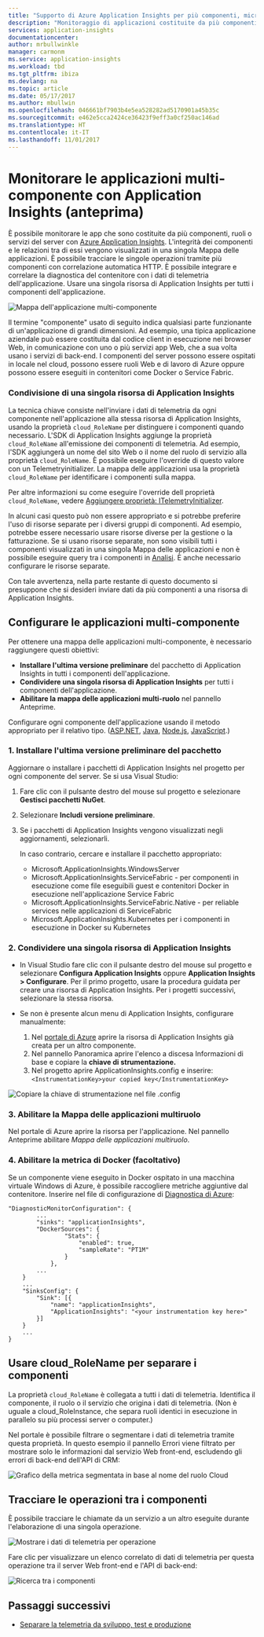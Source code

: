 ```yaml
---
title: "Supporto di Azure Application Insights per più componenti, microservizi e contenitori | Microsoft Docs"
description: "Monitoraggio di applicazioni costituite da più componenti o ruoli per le prestazioni e l'uso."
services: application-insights
documentationcenter: 
author: mrbullwinkle
manager: carmonm
ms.service: application-insights
ms.workload: tbd
ms.tgt_pltfrm: ibiza
ms.devlang: na
ms.topic: article
ms.date: 05/17/2017
ms.author: mbullwin
ms.openlocfilehash: 046661bf7903b4e5ea528282ad5170901a45b35c
ms.sourcegitcommit: e462e5cca2424ce36423f9eff3a0cf250ac146ad
ms.translationtype: HT
ms.contentlocale: it-IT
ms.lasthandoff: 11/01/2017
---
```

# <a name="monitor-multi-component-applications-with-application-insights-preview"></a>Monitorare le applicazioni multi-componente con Application Insights (anteprima)

È possibile monitorare le app che sono costituite da più componenti, ruoli o servizi del server con [Azure Application Insights](app-insights-overview.md). L'integrità dei componenti e le relazioni tra di essi vengono visualizzati in una singola Mappa delle applicazioni. È possibile tracciare le singole operazioni tramite più componenti con correlazione automatica HTTP. È possibile integrare e correlare la diagnostica del contenitore con i dati di telemetria dell'applicazione. Usare una singola risorsa di Application Insights per tutti i componenti dell'applicazione. 

![Mappa dell'applicazione multi-componente](./media/app-insights-monitor-multi-role-apps/app-map.png)

Il termine "componente" usato di seguito indica qualsiasi parte funzionante di un'applicazione di grandi dimensioni. Ad esempio, una tipica applicazione aziendale può essere costituita dal codice client in esecuzione nei browser Web, in comunicazione con uno o più servizi app Web, che a sua volta usano i servizi di back-end. I componenti del server possono essere ospitati in locale nel cloud, possono essere ruoli Web e di lavoro di Azure oppure possono essere eseguiti in contenitori come Docker o Service Fabric. 

### <a name="sharing-a-single-application-insights-resource"></a>Condivisione di una singola risorsa di Application Insights 

La tecnica chiave consiste nell'inviare i dati di telemetria da ogni componente nell'applicazione alla stessa risorsa di Application Insights, usando la proprietà `cloud_RoleName` per distinguere i componenti quando necessario. L'SDK di Application Insights aggiunge la proprietà `cloud_RoleName` all'emissione dei componenti di telemetria. Ad esempio, l'SDK aggiungerà un nome del sito Web o il nome del ruolo di servizio alla proprietà `cloud_RoleName`. È possibile eseguire l'override di questo valore con un Telemetryinitializer. La mappa delle applicazioni usa la proprietà `cloud_RoleName` per identificare i componenti sulla mappa.

Per altre informazioni su come eseguire l'override dell proprietà `cloud_RoleName`, vedere [Aggiungere proprietà: ITelemetryInitializer](app-insights-api-filtering-sampling.md#add-properties-itelemetryinitializer).  

In alcuni casi questo può non essere appropriato e si potrebbe preferire l'uso di risorse separate per i diversi gruppi di componenti. Ad esempio, potrebbe essere necessario usare risorse diverse per la gestione o la fatturazione. Se si usano risorse separate, non sono visibili tutti i componenti visualizzati in una singola Mappa delle applicazioni e non è possibile eseguire query tra i componenti in [Analisi](app-insights-analytics.md). È anche necessario configurare le risorse separate.

Con tale avvertenza, nella parte restante di questo documento si presuppone che si desideri inviare dati da più componenti a una risorsa di Application Insights.

## <a name="configure-multi-component-applications"></a>Configurare le applicazioni multi-componente

Per ottenere una mappa delle applicazioni multi-componente, è necessario raggiungere questi obiettivi:

* **Installare l'ultima versione preliminare** del pacchetto di Application Insights in tutti i componenti dell'applicazione. 
* **Condividere una singola risorsa di Application Insights** per tutti i componenti dell'applicazione.
* **Abilitare la mappa delle applicazioni multi-ruolo** nel pannello Anteprime.

Configurare ogni componente dell'applicazione usando il metodo appropriato per il relativo tipo. ([ASP.NET](app-insights-asp-net.md), [Java](app-insights-java-get-started.md), [Node.js](app-insights-nodejs.md), [JavaScript](app-insights-javascript.md).)

### <a name="1-install-the-latest-pre-release-package"></a>1. Installare l'ultima versione preliminare del pacchetto

Aggiornare o installare i pacchetti di Application Insights nel progetto per ogni componente del server. Se si usa Visual Studio:

1. Fare clic con il pulsante destro del mouse sul progetto e selezionare **Gestisci pacchetti NuGet**. 
2. Selezionare **Includi versione preliminare**.
3. Se i pacchetti di Application Insights vengono visualizzati negli aggiornamenti, selezionarli. 

    In caso contrario, cercare e installare il pacchetto appropriato:
    
    * Microsoft.ApplicationInsights.WindowsServer
    * Microsoft.ApplicationInsights.ServiceFabric - per componenti in esecuzione come file eseguibili guest e contenitori Docker in esecuzione nell'applicazione Service Fabric
    * Microsoft.ApplicationInsights.ServiceFabric.Native - per reliable services nelle applicazioni di ServiceFabric
    * Microsoft.ApplicationInsights.Kubernetes per i componenti in esecuzione in Docker su Kubernetes

### <a name="2-share-a-single-application-insights-resource"></a>2. Condividere una singola risorsa di Application Insights

* In Visual Studio fare clic con il pulsante destro del mouse sul progetto e selezionare **Configura Application Insights** oppure **Application Insights > Configurare**. Per il primo progetto, usare la procedura guidata per creare una risorsa di Application Insights. Per i progetti successivi, selezionare la stessa risorsa.
* Se non è presente alcun menu di Application Insights, configurare manualmente:

   1. Nel [portale di Azure](https://portal,azure.com) aprire la risorsa di Application Insights già creata per un altro componente.
   2. Nel pannello Panoramica aprire l'elenco a discesa Informazioni di base e copiare la **chiave di strumentazione.**
   3. Nel progetto aprire ApplicationInsights.config e inserire:`<InstrumentationKey>your copied key</InstrumentationKey>`

![Copiare la chiave di strumentazione nel file .config](./media/app-insights-monitor-multi-role-apps/copy-instrumentation-key.png)


### <a name="3-enable-multi-role-application-map"></a>3. Abilitare la Mappa delle applicazioni multiruolo

Nel portale di Azure aprire la risorsa per l'applicazione. Nel pannello Anteprime abilitare *Mappa delle applicazioni multiruolo*.

### <a name="4-enable-docker-metrics-optional"></a>4. Abilitare la metrica di Docker (facoltativo) 

Se un componente viene eseguito in Docker ospitato in una macchina virtuale Windows di Azure, è possibile raccogliere metriche aggiuntive dal contenitore. Inserire nel file di configurazione di [Diagnostica di Azure](../monitoring-and-diagnostics/azure-diagnostics.md):

```
"DiagnosticMonitorConfiguration": {
        ...
        "sinks": "applicationInsights",
        "DockerSources": {
                "Stats": {
                    "enabled": true,
                    "sampleRate": "PT1M"
                }
            },
        ...
    }
    ...   
    "SinksConfig": {
        "Sink": [{
            "name": "applicationInsights",
            "ApplicationInsights": "<your instrumentation key here>"
        }]
    }
    ...
}

```

## <a name="use-cloudrolename-to-separate-components"></a>Usare cloud_RoleName per separare i componenti

La proprietà `cloud_RoleName` è collegata a tutti i dati di telemetria. Identifica il componente, il ruolo o il servizio che origina i dati di telemetria. (Non è uguale a cloud_RoleInstance, che separa ruoli identici in esecuzione in parallelo su più processi server o computer.)

Nel portale è possibile filtrare o segmentare i dati di telemetria tramite questa proprietà. In questo esempio il pannello Errori viene filtrato per mostrare solo le informazioni dal servizio Web front-end, escludendo gli errori di back-end dell'API di CRM:

![Grafico della metrica segmentata in base al nome del ruolo Cloud](./media/app-insights-monitor-multi-role-apps/cloud-role-name.png)

## <a name="trace-operations-between-components"></a>Tracciare le operazioni tra i componenti

È possibile tracciare le chiamate da un servizio a un altro eseguite durante l'elaborazione di una singola operazione.


![Mostrare i dati di telemetria per operazione](./media/app-insights-monitor-multi-role-apps/show-telemetry-for-operation.png)

Fare clic per visualizzare un elenco correlato di dati di telemetria per questa operazione tra il server Web front-end e l'API di back-end:

![Ricerca tra i componenti](./media/app-insights-monitor-multi-role-apps/search-across-components.png)


## <a name="next-steps"></a>Passaggi successivi

* [Separare la telemetria da sviluppo, test e produzione](app-insights-separate-resources.md)
